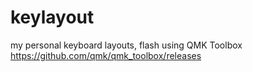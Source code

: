 # keylayout
my personal keyboard layouts,
flash using QMK Toolbox https://github.com/qmk/qmk_toolbox/releases


